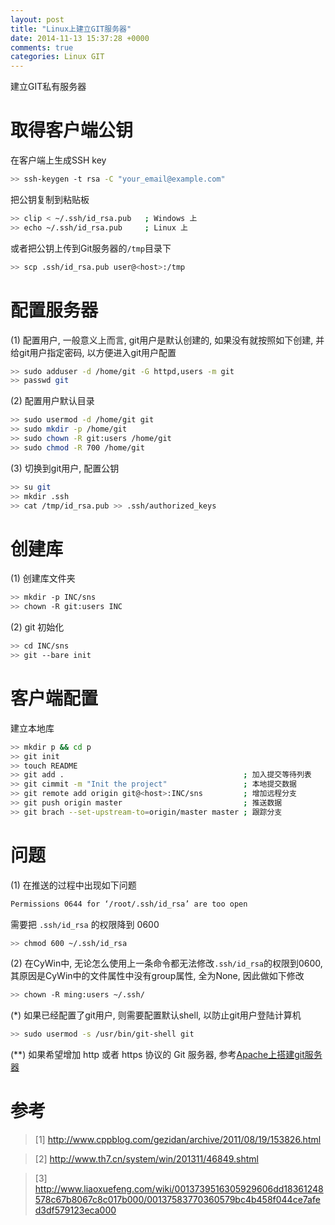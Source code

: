 ```yaml
---
layout: post
title: "Linux上建立GIT服务器"
date: 2014-11-13 15:37:28 +0000
comments: true
categories: Linux GIT
---
```


建立GIT私有服务器

# 取得客户端公钥

在客户端上生成SSH key

```bash
>> ssh-keygen -t rsa -C "your_email@example.com"
```

把公钥复制到粘贴板

```bash
>> clip < ~/.ssh/id_rsa.pub   ; Windows 上
>> echo ~/.ssh/id_rsa.pub     ; Linux 上
```

或者把公钥上传到Git服务器的`/tmp`目录下

```bash
>> scp .ssh/id_rsa.pub user@<host>:/tmp
```

# 配置服务器

(1) 配置用户, 一般意义上而言, git用户是默认创建的, 如果没有就按照如下创建, 并给git用户指定密码, 以方便进入git用户配置

```bash
>> sudo adduser -d /home/git -G httpd,users -m git
>> passwd git
```

(2) 配置用户默认目录

```bash
>> sudo usermod -d /home/git git
>> sudo mkdir -p /home/git
>> sudo chown -R git:users /home/git
>> sudo chmod -R 700 /home/git
```

(3) 切换到git用户, 配置公钥

```bash
>> su git
>> mkdir .ssh
>> cat /tmp/id_rsa.pub >> .ssh/authorized_keys
```

# 创建库

(1) 创建库文件夹

```bash
>> mkdir -p INC/sns
>> chown -R git:users INC
```

(2) git 初始化

```bash
>> cd INC/sns
>> git --bare init
```

# 客户端配置

建立本地库

```bash
>> mkdir p && cd p
>> git init
>> touch README
>> git add .                                        ; 加入提交等待列表
>> git cimmit -m "Init the project"                 ; 本地提交数据
>> git remote add origin git@<host>:INC/sns         ; 增加远程分支
>> git push origin master                           ; 推送数据
>> git brach --set-upstream-to=origin/master master ; 跟踪分支
```

# 问题

(1) 在推送的过程中出现如下问题

```bash
Permissions 0644 for ‘/root/.ssh/id_rsa’ are too open
```

需要把 `.ssh/id_rsa` 的权限降到 0600

```bash
>> chmod 600 ~/.ssh/id_rsa
```

(2) 在CyWin中, 无论怎么使用上一条命令都无法修改`.ssh/id_rsa`的权限到0600,其原因是CyWin中的文件属性中没有group属性, 全为None, 因此做如下修改

```bash
>> chown -R ming:users ~/.ssh/
```

(*) 如果已经配置了git用户, 则需要配置默认shell, 以防止git用户登陆计算机

```bash
>> sudo usermod -s /usr/bin/git-shell git
```

(**) 如果希望增加 http 或者 https 协议的 Git 服务器, 参考[Apache上搭建git服务器](http://www.cnblogs.com/dudu/archive/2012/12/09/linux-apache-git.html)

# 参考

> [1] http://www.cppblog.com/gezidan/archive/2011/08/19/153826.html

> [2] http://www.th7.cn/system/win/201311/46849.shtml

> [3] http://www.liaoxuefeng.com/wiki/0013739516305929606dd18361248578c67b8067c8c017b000/00137583770360579bc4b458f044ce7afed3df579123eca000
